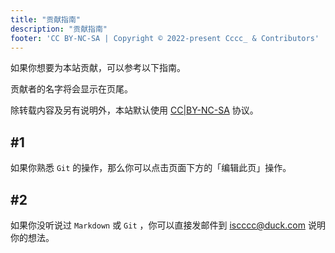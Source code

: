 ```yaml
---
title: "贡献指南"
description: "贡献指南"
footer: 'CC BY-NC-SA | Copyright © 2022-present Cccc_ & Contributors'
---
```


如果你想要为本站贡献，可以参考以下指南。

贡献者的名字将会显示在页尾。

除转载内容及另有说明外，本站默认使用 [CC|BY-NC-SA](https://creativecommons.org/licenses/by-nc-sa/4.0/deed.zh) 协议。

## #1

如果你熟悉 ```Git``` 的操作，那么你可以点击页面下方的「编辑此页」操作。

## #2

如果你没听说过 ```Markdown``` 或 ```Git``` ，你可以直接发邮件到 <iscccc@duck.com> 说明你的想法。
